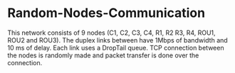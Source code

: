 # Random-Nodes-Communication
This network consists of 9 nodes (C1, C2, C3, C4, R1, R2 R3, R4, ROU1, ROU2 and ROU3). The duplex links between have 1Mbps of bandwidth and 10 ms of delay. Each link uses a DropTail queue. TCP connection between the nodes is randomly made and packet transfer is done over the connection.
